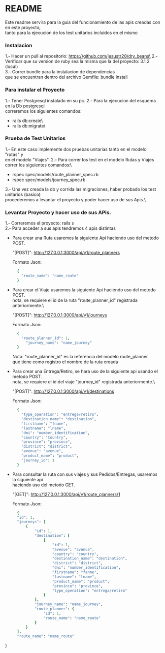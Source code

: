 # README
Este readme servira para la guia del funcionamiento de las apis creadas con en este proyecto,\
tanto para la ejecucion de los test unitarios incluidos en el mismo

### Instalacion
1.- Hacer un pull al repositorio: https://github.com/jesustr20/dry_beans\
2.- Verificar que su version de ruby sea la misma que la del proyecto: 3.1.2 (local)\
3.- Correr bundle para la instalacion de dependencias\
    que se encuentran dentro del archivo Gemfile: bundle install

### Para instalar el Proyecto
1.- Tener Postgresql instalado en su pc.
2.- Para la ejecucion del esquema en la Db postgresql\
    correremos los siguientes comandos:

  * rails db:create\
  * rails db:migrate\

### Prueba de Test Unitarios
1.- En este caso implemente dos pruebas unitarias tanto en el modelo "rutas" y\
    en el modelo "Viajes".
2.- Para correr los test en el modelo Rutas y Viajes correr los siguientes comandos:\

  * rspec spec/models/route_planner_spec.rb
  * rspec spec/models/journey_spec.rb

3.- Una vez creada la db y corrida las migraciones, haber probado los test unitarios (basico)\
    procederemos a levantar el proyecto y poder hacer uso de sus Apis.\

### Levantar Proyecto y hacer uso de sus APis.
1.- Correremos el proyecto: rails s\
2.- Para acceder a sus apis tendremos 4 apis distintas

* Para crear una Ruta usaremos la siguiente Api haciendo uso del metodo POST.
 
  "[POST]": http://127.0.0.1:3000/api/v1/route_planners

  Formato Json:
  ```ruby
    {
      "route_name": "name_route"
    }
  ```

* Para crear el Viaje usaremos la siguiente Api haciendo uso del metodo POST.\
  nota, se requiere el id de la ruta "route_planner_id" registrada anteriormente.\

  "[POST]": http://127.0.0.1:3000/api/v1/journeys

  Formato Json:
  ```ruby
    {
      "route_planner_id": 1,
	    "journey_name": "name_journey"
    }
  ```
  Nota: "route_planner_id" es la referencia del modelo route_planner\
  que tiene como registro el nombre de la ruta creada

* Para crear una Entrega/Retiro, se hara uso de la siguiente api usando el metodo POST.\
  nota, se requiere el id del viaje "journey_id" registrada anteriormente.\

  "[POST]": http://127.0.0.1:3000/api/v1/destinations

  Formato Json:
  ```ruby
    {
      "type_operation": "entrega/retiro",
      "destination_name": "destination",
      "firstname": "fname",
      "lastname": "lname",
      "dni": "number_identification",
      "country": "Country",
      "province": "province",
      "district": "district",
      "avenue": "avenue",
      "product_name": "product",
      "journey_id": 1
    }
  ```

* Para consultar la ruta con sus viajes y sus Pedidos/Entregas, usaremos la siguiente api\
  haciendo uso del metodo GET.

  "[GET]": http://127.0.0.1:3000/api/v1/route_planners/1

  Formato Json:
  ```ruby
    {
	"id": 1,
	"journeys": [
		{
			"id": 1,
			"destination": [
				{
					"id": 1,
					"avenue": "avenue",
					"country": "country",
					"destination_name": "destination",
					"district": "district",
					"dni": "number_identification",
					"firstname": "fanme",
					"lastname": "lname",
					"product_name": "product",
					"province": "province",
					"type_operation": "entrega/retiro"
				}
			],
			"journey_name": "name_journey",
			"route_planner": {
				"id": 1,
				"route_name": "name_route"
			}
		}
	],
	"route_name": "name_route"
}
  ```